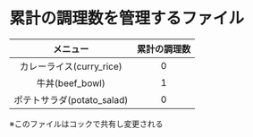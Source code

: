 # 累計の調理数を管理するファイル

|メニュー|累計の調理数|
|:--:|:--:|
|カレーライス(curry_rice)|0|
|牛丼(beef_bowl)　|1|
|ポテトサラダ(potato_salad)|0|

※このファイルはコックで共有し変更される
